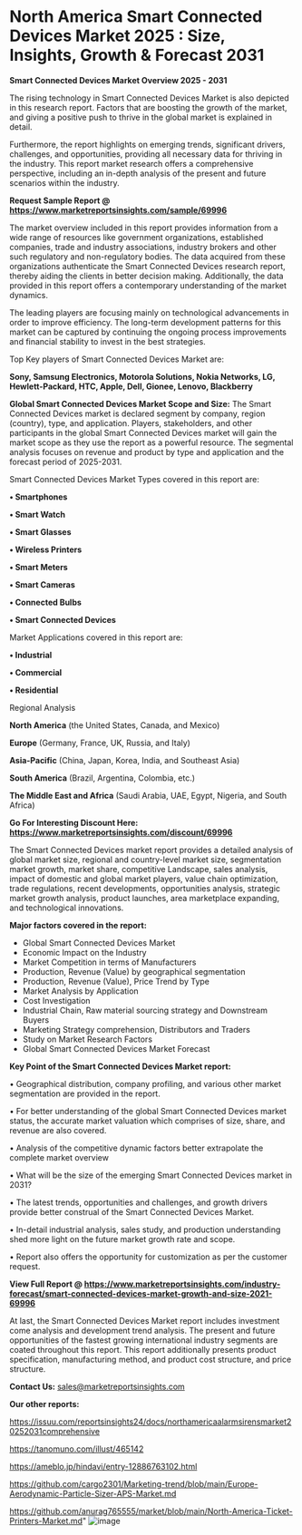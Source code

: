 # North America Smart Connected Devices Market 2025 : Size, Insights, Growth & Forecast 2031

<Strong> Smart Connected Devices Market Overview 2025 - 2031</strong>

The rising technology in Smart Connected Devices Market is also depicted in this research report. Factors that are boosting the growth of the market, and giving a positive push to thrive in the global market is explained in detail.

Furthermore, the report highlights on emerging trends, significant drivers, challenges, and opportunities, providing all necessary data for thriving in the industry. This report market research offers a comprehensive perspective, including an in-depth analysis of the present and future scenarios within the industry.

<strong>Request Sample Report @ <a href=https://www.marketreportsinsights.com/sample/69996>https://www.marketreportsinsights.com/sample/69996</a></strong>

The market overview included in this report provides information from a wide range of resources like government organizations, established companies, trade and industry associations, industry brokers and other such regulatory and non-regulatory bodies. The data acquired from these organizations authenticate the Smart Connected Devices research report, thereby aiding the clients in better decision making. Additionally, the data provided in this report offers a contemporary understanding of the market dynamics.

The leading players are focusing mainly on technological advancements in order to improve efficiency. The long-term development patterns for this market can be captured by continuing the ongoing process improvements and financial stability to invest in the best strategies.

Top Key players of Smart Connected Devices Market are:

<strong>Sony, Samsung Electronics, Motorola Solutions, Nokia Networks, LG, Hewlett-Packard, HTC, Apple, Dell, Gionee, Lenovo, Blackberry</strong>

<strong><b>Global Smart Connected Devices Market Scope and Size:</b></strong>
The Smart Connected Devices market is declared segment by company, region (country), type, and application. Players, stakeholders, and other participants in the global Smart Connected Devices market will gain the market scope as they use the report as a powerful resource. The segmental analysis focuses on revenue and product by type and application and the forecast period of 2025-2031.

Smart Connected Devices Market Types covered in this report are:

<strong>• Smartphones

• Smart Watch

• Smart Glasses

• Wireless Printers

• Smart Meters

• Smart Cameras

• Connected Bulbs

• Smart Connected Devices</strong>

Market Applications covered in this report are:

<strong>• Industrial

• Commercial

• Residential</strong> 

Regional Analysis

<strong>North America</strong> (the United States, Canada, and Mexico)

<strong>Europe</strong> (Germany, France, UK, Russia, and Italy)

<strong>Asia-Pacific</strong> (China, Japan, Korea, India, and Southeast Asia)

<strong>South America</strong> (Brazil, Argentina, Colombia, etc.)

<strong>The Middle East and Africa</strong> (Saudi Arabia, UAE, Egypt, Nigeria, and South Africa)

<strong>Go For Interesting Discount Here: <a href=https://www.marketreportsinsights.com/discount/69996>https://www.marketreportsinsights.com/discount/69996</a></strong>

The Smart Connected Devices market report provides a detailed analysis of global market size, regional and country-level market size, segmentation market growth, market share, competitive Landscape, sales analysis, impact of domestic and global market players, value chain optimization, trade regulations, recent developments, opportunities analysis, strategic market growth analysis, product launches, area marketplace expanding, and technological innovations.

<strong><b>Major factors covered in the report:</b></strong>
<ul>
  <li>Global Smart Connected Devices Market </li>
  <li>Economic Impact on the Industry</li>
  <li>Market Competition in terms of Manufacturers</li>
  <li>Production, Revenue (Value) by geographical segmentation</li>
  <li>Production, Revenue (Value), Price Trend by Type</li>
  <li>Market Analysis by Application</li>
  <li>Cost Investigation</li>
  <li>Industrial Chain, Raw material sourcing strategy and Downstream Buyers</li>
  <li>Marketing Strategy comprehension, Distributors and Traders</li>
  <li>Study on Market Research Factors</li>
  <li>Global Smart Connected Devices Market Forecast</li>
</ul>

<strong><b>Key Point of the Smart Connected Devices Market report:</b></strong>

• Geographical distribution, company profiling, and various other market segmentation are provided in the report.

• For better understanding of the global Smart Connected Devices market status, the accurate market valuation which comprises of size, share, and revenue are also covered.

• Analysis of the competitive dynamic factors better extrapolate the complete market overview

• What will be the size of the emerging Smart Connected Devices market in 2031?

• The latest trends, opportunities and challenges, and growth drivers provide better construal of the Smart Connected Devices Market.

• In-detail industrial analysis, sales study, and production understanding shed more light on the future market growth rate and scope.

• Report also offers the opportunity for customization as per the customer request.

<strong><b>View Full Report @ <a href=https://www.marketreportsinsights.com/industry-forecast/smart-connected-devices-market-growth-and-size-2021-69996>https://www.marketreportsinsights.com/industry-forecast/smart-connected-devices-market-growth-and-size-2021-69996</a></b></strong>


At last, the Smart Connected Devices Market report includes investment come analysis and development trend analysis. The present and future opportunities of the fastest growing international industry segments are coated throughout this report. This report additionally presents product specification, manufacturing method, and product cost structure, and price structure.

<strong>Contact Us:</strong>
sales@marketreportsinsights.com

<strong>Our other reports:</strong>

<a href=https://issuu.com/reportsinsights24/docs/northamericaalarmsirensmarket20252031comprehensive>https://issuu.com/reportsinsights24/docs/northamericaalarmsirensmarket20252031comprehensive</a>

<a href=https://tanomuno.com/illust/465142>https://tanomuno.com/illust/465142</a>

<a href=https://ameblo.jp/hindavi/entry-12886763102.html>https://ameblo.jp/hindavi/entry-12886763102.html</a>

<a href=https://github.com/cargo2301/Marketing-trend/blob/main/Europe-Aerodynamic-Particle-Sizer-APS-Market.md>https://github.com/cargo2301/Marketing-trend/blob/main/Europe-Aerodynamic-Particle-Sizer-APS-Market.md</a>

<a href=https://github.com/anurag765555/market/blob/main/North-America-Ticket-Printers-Market.md>https://github.com/anurag765555/market/blob/main/North-America-Ticket-Printers-Market.md</a>"
![image](https://github.com/user-attachments/assets/8be34562-1854-4a87-ac36-d67a9082f700)
